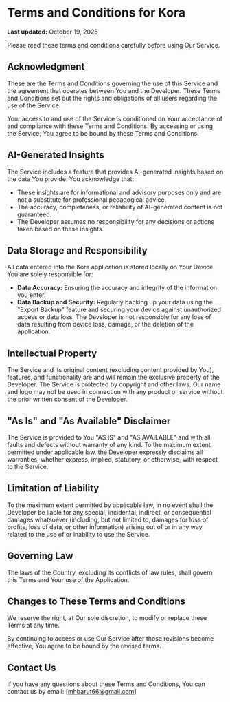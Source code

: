 # Terms and Conditions for Kora

**Last updated:** October 19, 2025

Please read these terms and conditions carefully before using Our Service.

## Acknowledgment

These are the Terms and Conditions governing the use of this Service and the agreement that operates between You and the Developer. These Terms and Conditions set out the rights and obligations of all users regarding the use of the Service.

Your access to and use of the Service is conditioned on Your acceptance of and compliance with these Terms and Conditions. By accessing or using the Service, You agree to be bound by these Terms and Conditions.

## AI-Generated Insights

The Service includes a feature that provides AI-generated insights based on the data You provide. You acknowledge that:

*   These insights are for informational and advisory purposes only and are not a substitute for professional pedagogical advice.
*   The accuracy, completeness, or reliability of AI-generated content is not guaranteed.
*   The Developer assumes no responsibility for any decisions or actions taken based on these insights.

## Data Storage and Responsibility

All data entered into the Kora application is stored locally on Your Device. You are solely responsible for:

*   **Data Accuracy:** Ensuring the accuracy and integrity of the information you enter.
*   **Data Backup and Security:** Regularly backing up your data using the "Export Backup" feature and securing your device against unauthorized access or data loss. The Developer is not responsible for any loss of data resulting from device loss, damage, or the deletion of the application.

## Intellectual Property

The Service and its original content (excluding content provided by You), features, and functionality are and will remain the exclusive property of the Developer. The Service is protected by copyright and other laws. Our name and logo may not be used in connection with any product or service without the prior written consent of the Developer.

## "As Is" and "As Available" Disclaimer

The Service is provided to You "AS IS" and "AS AVAILABLE" and with all faults and defects without warranty of any kind. To the maximum extent permitted under applicable law, the Developer expressly disclaims all warranties, whether express, implied, statutory, or otherwise, with respect to the Service.

## Limitation of Liability

To the maximum extent permitted by applicable law, in no event shall the Developer be liable for any special, incidental, indirect, or consequential damages whatsoever (including, but not limited to, damages for loss of profits, loss of data, or other information) arising out of or in any way related to the use of or inability to use the Service.

## Governing Law

The laws of the Country, excluding its conflicts of law rules, shall govern this Terms and Your use of the Application.

## Changes to These Terms and Conditions

We reserve the right, at Our sole discretion, to modify or replace these Terms at any time.

By continuing to access or use Our Service after those revisions become effective, You agree to be bound by the revised terms.

## Contact Us

If you have any questions about these Terms and Conditions, You can contact us by email: [mhbarut66@gmail.com]
